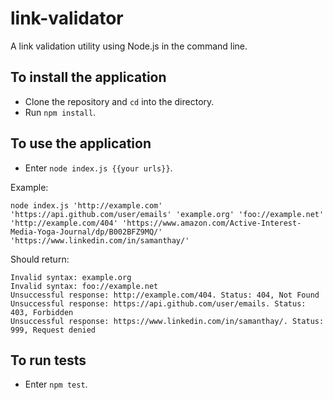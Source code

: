 # link-validator
A link validation utility using Node.js in the command line.

## To install the application
* Clone the repository and `cd` into the directory.
* Run `npm install`.

## To use the application
* Enter `node index.js {{your urls}}`.

Example:

```
node index.js 'http://example.com' 'https://api.github.com/user/emails' 'example.org' 'foo://example.net' 'http://example.com/404' 'https://www.amazon.com/Active-Interest-Media-Yoga-Journal/dp/B002BFZ9MQ/' 'https://www.linkedin.com/in/samanthay/'
```

Should return:
```
Invalid syntax: example.org
Invalid syntax: foo://example.net
Unsuccessful response: http://example.com/404. Status: 404, Not Found
Unsuccessful response: https://api.github.com/user/emails. Status: 403, Forbidden
Unsuccessful response: https://www.linkedin.com/in/samanthay/. Status: 999, Request denied
```

## To run tests

* Enter `npm test`.

